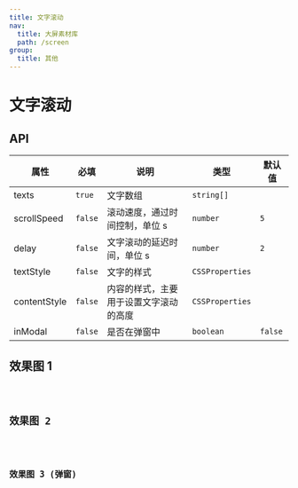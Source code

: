 ```yaml
---
title: 文字滚动
nav:
  title: 大屏素材库
  path: /screen
group:
  title: 其他
---
```


# 文字滚动

## API

| 属性         | 必填    | 说明                                   | 类型            | 默认值  |
| ------------ | ------- | -------------------------------------- | --------------- | ------- |
| texts        | `true`  | 文字数组                               | `string[]`      |         |
| scrollSpeed  | `false` | 滚动速度，通过时间控制，单位 s         | `number`        | `5`     |
| delay        | `false` | 文字滚动的延迟时间，单位 s             | `number`        | `2`     |
| textStyle    | `false` | 文字的样式                             | `CSSProperties` |         |
| contentStyle | `false` | 内容的样式，主要用于设置文字滚动的高度 | `CSSProperties` |         |
| inModal      | `false` | 是否在弹窗中                           | `boolean`       | `false` |

## 效果图 1

<code src="../../example/TextScrollDemo/demo1.tsx" background="#040727">

## 效果图 2

<code src="../../example/TextScrollDemo/demo2.tsx" background="#040727">

## 效果图 3 (弹窗)

<code src="../../example/TextScrollDemo/demo3.tsx" background="#040727">
